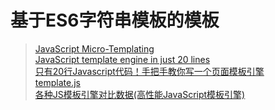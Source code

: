 # 基于ES6字符串模板的模板


>[JavaScript Micro-Templating](https://johnresig.com/blog/javascript-micro-templating/)   
 [JavaScript template engine in just 20 lines](http://krasimirtsonev.com/blog/article/Javascript-template-engine-in-just-20-line)     
 [只有20行Javascript代码！手把手教你写一个页面模板引擎](http://blog.jobbole.com/56689/)   
 [template.js](https://github.com/yanhaijing/template.js)   
 [各种JS模板引擎对比数据(高性能JavaScript模板引擎)](https://www.cnblogs.com/guohu/p/3870677.html)